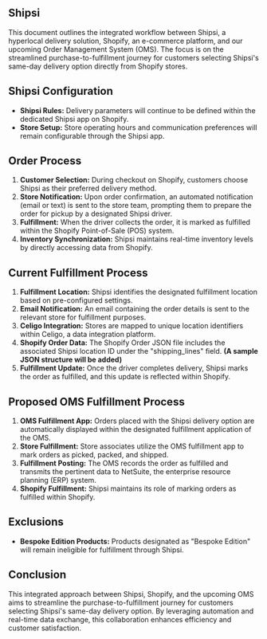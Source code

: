 ## Shipsi

This document outlines the integrated workflow between Shipsi, a hyperlocal delivery solution, Shopify, an e-commerce platform, and our upcoming Order Management System (OMS). The focus is on the streamlined purchase-to-fulfillment journey for customers selecting Shipsi's same-day delivery option directly from Shopify stores.

## Shipsi Configuration

* **Shipsi Rules:** Delivery parameters will continue to be defined within the dedicated Shipsi app on Shopify.
* **Store Setup:** Store operating hours and communication preferences will remain configurable through the Shipsi app.

## Order Process

1. **Customer Selection:** During checkout on Shopify, customers choose Shipsi as their preferred delivery method.
2. **Store Notification:** Upon order confirmation, an automated notification (email or text) is sent to the store team, prompting them to prepare the order for pickup by a designated Shipsi driver.
3. **Fulfillment:** When the driver collects the order, it is marked as fulfilled within the Shopify Point-of-Sale (POS) system.
4. **Inventory Synchronization:**  Shipsi maintains real-time inventory levels by directly accessing data from Shopify.

## Current Fulfillment Process

1. **Fulfillment Location:**  Shipsi identifies the designated fulfillment location based on pre-configured settings.
2. **Email Notification:**  An email containing the order details is sent to the relevant store for fulfillment purposes.
3. **Celigo Integration:**  Stores are mapped to unique location identifiers within Celigo, a data integration platform.
4. **Shopify Order Data:**  The Shopify Order JSON file includes the associated Shipsi location ID under the "shipping_lines" field.  **(A sample JSON structure will be added)**
5. **Fulfillment Update:**  Once the driver completes delivery, Shipsi marks the order as fulfilled, and this update is reflected within Shopify.

## Proposed OMS Fulfillment Process

1. **OMS Fulfillment App:** Orders placed with the Shipsi delivery option are automatically displayed within the designated fulfillment application of the OMS.
2. **Store Fulfillment:**  Store associates utilize the OMS fulfillment app to mark orders as picked, packed, and shipped.
3. **Fulfillment Posting:**  The OMS records the order as fulfilled and transmits the pertinent data to NetSuite, the enterprise resource planning (ERP) system.
4. **Shopify Fulfillment:**  Shipsi maintains its role of marking orders as fulfilled within Shopify.

## Exclusions

* **Bespoke Edition Products:**  Products designated as "Bespoke Edition" will remain ineligible for fulfillment through Shipsi.

## Conclusion

This integrated approach between Shipsi, Shopify, and the upcoming OMS aims to streamline the purchase-to-fulfillment journey for customers selecting Shipsi's same-day delivery option. By leveraging automation and real-time data exchange, this collaboration enhances efficiency and customer satisfaction.
